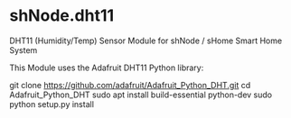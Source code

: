 # shNode.dht11
DHT11 (Humidity/Temp) Sensor Module for shNode / sHome Smart Home System

This Module uses the Adafruit DHT11 Python library:

git clone https://github.com/adafruit/Adafruit_Python_DHT.git
cd Adafruit_Python_DHT
sudo apt install build-essential python-dev
sudo python setup.py install
